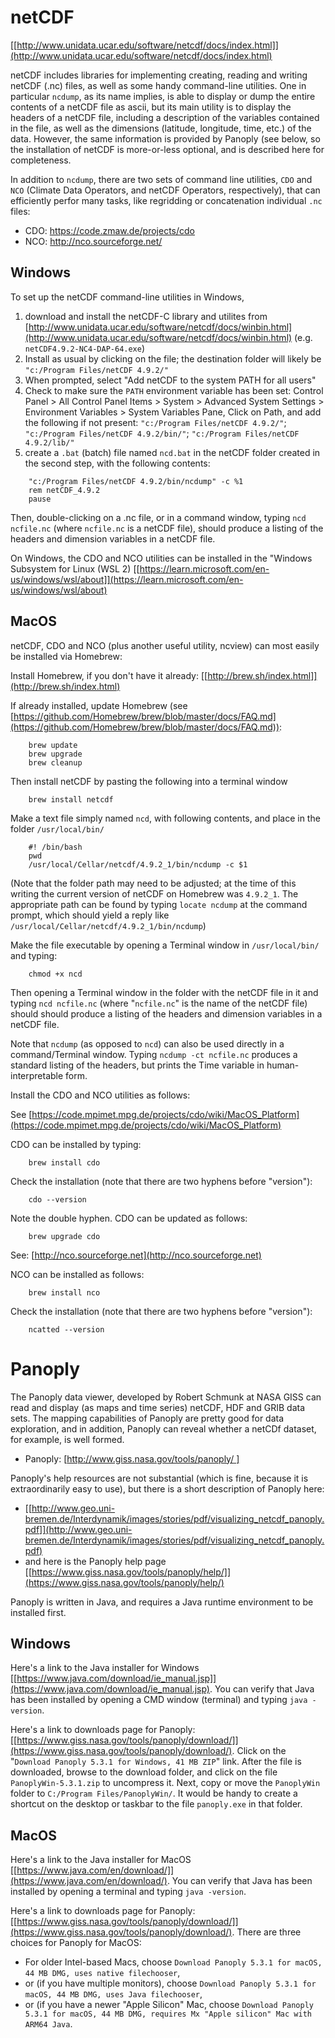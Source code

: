 
# netCDF # 

[[http://www.unidata.ucar.edu/software/netcdf/docs/index.html]](http://www.unidata.ucar.edu/software/netcdf/docs/index.html)

netCDF includes libraries for implementing creating, reading and writing netCDF (.nc) files, as well as some handy command-line utilities.  One in particular `ncdump`, as its name implies, is able to display or dump the entire contents of a netCDF file as ascii, but its main utility is to display the headers of a netCDF file, including a description of the variables contained in the file, as well as the dimensions (latitude, longitude, time, etc.) of the data.  However, the same information is provided by Panoply (see below, so the installation of netCDF is more-or-less optional, and is described here for completeness.

In addition to `ncdump`, there are two sets of command line utilities, `CDO` and `NCO` (Climate Data Operators, and netCDF Operators, respectively), that can efficiently perfor many tasks, like regridding or concatenation individual `.nc` files:

- CDO:  https://code.zmaw.de/projects/cdo
- NCO:  http://nco.sourceforge.net/

## Windows ##

To set up the netCDF command-line utilities in Windows, 

1. download and install the netCDF-C library and utilites from  
[http://www.unidata.ucar.edu/software/netcdf/docs/winbin.html](http://www.unidata.ucar.edu/software/netcdf/docs/winbin.html)  (e.g. `netCDF4.9.2-NC4-DAP-64.exe`) 
2. Install as usual by clicking on the file; the destination folder will likely be `"c:/Program Files/netCDF 4.9.2/"` 
3. When prompted, select "Add netCDF to the system PATH for all users" 
4. Check to make sure the `PATH` environment variable has been set:
	Control Panel > All Control Panel Items > System > Advanced System Settings > Environment Variables > System Variables Pane, Click on Path, and add the following if not present:  `"c:/Program Files/netCDF 4.9.2/"`; `"c:/Program Files/netCDF 4.9.2/bin/"`; `"c:/Program Files/netCDF 4.9.2/lib/"`
3. create a `.bat` (batch) file named `ncd.bat` in the netCDF folder created in the second step, with the following contents: 
 
```
	"c:/Program Files/netCDF 4.9.2/bin/ncdump" -c %1
	rem netCDF_4.9.2
	pause
```

Then, double-clicking on a .nc file, or in a command window, typing `ncd ncfile.nc` (where `ncfile.nc` is a netCDF file), should produce a listing of the headers and dimension variables in a netCDF file.

On Windows, the CDO and NCO utilities can be installed in the "Windows Subsystem for Linux (WSL 2) [[https://learn.microsoft.com/en-us/windows/wsl/about]](https://learn.microsoft.com/en-us/windows/wsl/about)

## MacOS ##

netCDF, CDO and NCO (plus another useful utility, ncview) can most easily be installed via Homebrew:

Install Homebrew, if you don't have it already: [[http://brew.sh/index.html]](http://brew.sh/index.html)

If already installed, update Homebrew  (see [https://github.com/Homebrew/brew/blob/master/docs/FAQ.md](https://github.com/Homebrew/brew/blob/master/docs/FAQ.md)): 

```
	brew update
	brew upgrade
	brew cleanup
```

Then install netCDF by pasting the following into a terminal window

```
	brew install netcdf	
```

Make a text file simply named `ncd`, with following contents, and place in the folder `/usr/local/bin/`

```
	#! /bin/bash
	pwd
	/usr/local/Cellar/netcdf/4.9.2_1/bin/ncdump -c $1
```

(Note that the folder path may need to be adjusted; at the time of this writing the current version of netCDF on Homebrew was `4.9.2_1`.  The appropriate path can be found by typing `locate ncdump` at the command prompt, which should yield a reply like `/usr/local/Cellar/netcdf/4.9.2_1/bin/ncdump`)

Make the file executable by opening a Terminal window in `/usr/local/bin/` and typing:

```
	chmod +x ncd
```

Then opening a Terminal window in the folder with the netCDF file in it and typing `ncd ncfile.nc` (where "`ncfile.nc`" is the name of the netCDF file) should should produce a listing of the headers and dimension variables in a netCDF file.

Note that `ncdump` (as opposed to `ncd`) can also be used directly in a command/Terminal window. Typing `ncdump -ct ncfile.nc` produces a standard listing of the headers, but prints the Time variable in human-interpretable form.

Install the CDO and NCO utilities as follows:

See [https://code.mpimet.mpg.de/projects/cdo/wiki/MacOS_Platform](https://code.mpimet.mpg.de/projects/cdo/wiki/MacOS_Platform)

CDO can be installed by typing:
	
```	
	brew install cdo
```

Check the installation (note that there are two hyphens before "version"):
```
	cdo --version
```
	
Note the double hyphen.  CDO can be updated as follows:

```
	brew upgrade cdo
```

See:  [http://nco.sourceforge.net](http://nco.sourceforge.net)

NCO can be installed as follows:

```
	brew install nco
```

Check the installation (note that there are two hyphens before "version"):

```
	ncatted --version 
```

# Panoply #

The Panoply data viewer, developed by Robert Schmunk at NASA GISS can read and display (as maps and time series) netCDF, HDF and GRIB data sets.  The mapping capabilities of Panoply are pretty good for data exploration, and in addition, Panoply can reveal whether a netCDf dataset, for example, is well formed.

- Panoply:  [[http://www.giss.nasa.gov/tools/panoply/ ]](http://www.giss.nasa.gov/tools/panoply/ )

Panoply's help resources are not substantial (which is fine, because it is extraordinarily easy to use), but there is a short description of Panoply here:

- [[http://www.geo.uni-bremen.de/Interdynamik/images/stories/pdf/visualizing_netcdf_panoply.pdf]](http://www.geo.uni-bremen.de/Interdynamik/images/stories/pdf/visualizing_netcdf_panoply.pdf)
- and here is the Panoply help page [[https://www.giss.nasa.gov/tools/panoply/help/]](https://www.giss.nasa.gov/tools/panoply/help/)

Panoply is written in Java, and requires a Java runtime environment to be installed first.

## Windows ##

Here's a link to the Java installer for Windows [[https://www.java.com/download/ie_manual.jsp]](https://www.java.com/download/ie_manual.jsp). You can verify that Java has been installed by opening a CMD window (terminal) and typing `java -version`.

Here's a link to downloads page for Panoply: [[https://www.giss.nasa.gov/tools/panoply/download/]](https://www.giss.nasa.gov/tools/panoply/download/). Click on the "`Download Panoply 5.3.1 for Windows, 41 MB ZIP`" link. After the file is downloaded, browse to the download folder, and click on the file `PanoplyWin-5.3.1.zip` to uncompress it. Next, copy or move the `PanoplyWin` folder to `C:/Program Files/PanoplyWin/`. It would be handy to create a shortcut on the desktop or taskbar to the file `panoply.exe` in that folder.

## MacOS ##

Here's a link to the Java installer for MacOS [[https://www.java.com/en/download/]](https://www.java.com/en/download/). You can verify that Java has been installed by opening a terminal and typing `java -version`.

Here's a link to downloads page for Panoply: [[https://www.giss.nasa.gov/tools/panoply/download/]](https://www.giss.nasa.gov/tools/panoply/download/). There are three choices for Panoply for MacOS: 
- For older Intel-based Macs, choose `Download Panoply 5.3.1 for macOS, 44 MB DMG, uses native filechooser`, 
- or (if you have multiple monitors), choose `Download Panoply 5.3.1 for macOS, 44 MB DMG, uses Java filechooser`, 
- or (if you have a newer "Apple Silicon" Mac, choose `Download Panoply 5.3.1 for macOS, 44 MB DMG, requires Mx "Apple silicon" Mac with ARM64 Java`. 



